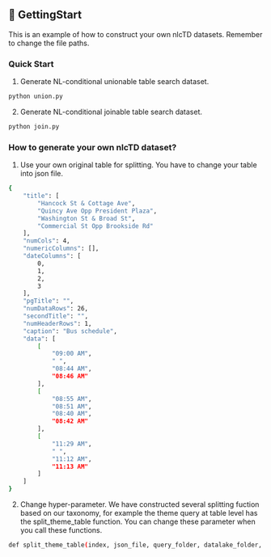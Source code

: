 ## :hammer: GettingStart
This is an example of how to construct your own nlcTD datasets. Remember to change the file paths.

### Quick Start

1. Generate NL-conditional unionable table search dataset.
```sh
python union.py
```

2. Generate NL-conditional joinable table search dataset.
```sh
python join.py
```

### How to generate your own nlcTD dataset?

1. Use your own original table for splitting. You have to change your table into json file.
```sh
{
    "title": [
        "Hancock St & Cottage Ave",
        "Quincy Ave Opp President Plaza",
        "Washington St & Broad St",
        "Commercial St Opp Brookside Rd"
    ],
    "numCols": 4,
    "numericColumns": [],
    "dateColumns": [
        0,
        1,
        2,
        3
    ],
    "pgTitle": "",
    "numDataRows": 26,
    "secondTitle": "",
    "numHeaderRows": 1,
    "caption": "Bus schedule",
    "data": [
        [
            "09:00 AM",
            " ",
            "08:44 AM",
            "08:46 AM"
        ],
        [
            "08:55 AM",
            "08:51 AM",
            "08:40 AM",
            "08:42 AM"
        ],
        [
            "11:29 AM",
            " ",
            "11:12 AM",
            "11:13 AM"
        ]
    ]
}
```


2. Change hyper-parameter. We have constructed several splitting fuction based on our taxonomy, for example the theme query at table level has the split_theme_table function. You can change these parameter when you call these functions.

```sh
def split_theme_table(index, json_file, query_folder, datalake_folder, query_txt, groundtruth_txt, ori_minRow=10, max_duplicate=0.1, min_split_rate=0.2, template_num=3, shuffle=1, neg_num = 10,pos_num = 5):
